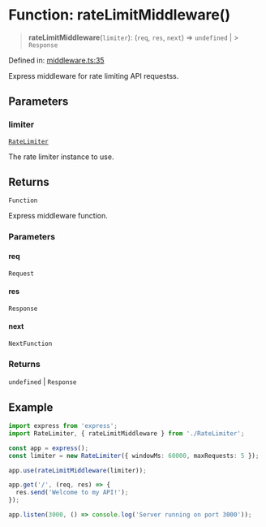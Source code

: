 # Function: rateLimitMiddleware()

> **rateLimitMiddleware**(`limiter`): (`req`, `res`, `next`) => `undefined` \| >
> `Response`

Defined in:
[middleware.ts:35](https://github.com/The-Node-Forge/api-rate-limit/blob/9a4f5eb06869e3581ab4dc6e5104a79aa9d01bdb/src/middleware.ts#L35)

Express middleware for rate limiting API requestss.

## Parameters

### limiter

[`RateLimiter`](../classes/RateLimiter.md)

The rate limiter instance to use.

## Returns

`Function`

Express middleware function.

### Parameters

#### req

`Request`

#### res

`Response`

#### next

`NextFunction`

### Returns

`undefined` \| `Response`

## Example

```typescript
import express from 'express';
import RateLimiter, { rateLimitMiddleware } from './RateLimiter';

const app = express();
const limiter = new RateLimiter({ windowMs: 60000, maxRequests: 5 });

app.use(rateLimitMiddleware(limiter));

app.get('/', (req, res) => {
  res.send('Welcome to my API!');
});

app.listen(3000, () => console.log('Server running on port 3000'));
```
